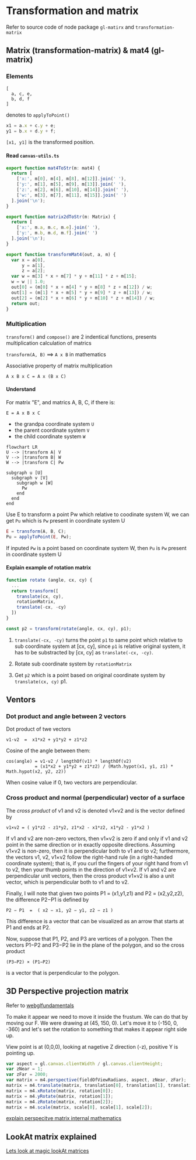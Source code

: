 # Transformation and matrix
  Refer to source code of node package `gl-matirx` and `transformation-matrix`


## Matrix (transformation-matrix) & mat4 (gl-matrix)

### Elements
```
[
  a, c, e,
  b, d, f
]
```

denotes to `applyToPoint()`
```js
x1 = a.x + c.y + e;
y1 = b.x + d.y + f;
```
`[x1, y1]` is the transformed position.

#### Read `canvas-utils.ts`
```js
export function mat4ToStr(m: mat4) {
  return [
    ['x:', m[0], m[4], m[8], m[12]].join(' '),
    ['y:', m[1], m[5], m[9], m[13]].join(' '),
    ['z:', m[2], m[6], m[10], m[14]].join(' '),
    ['w:', m[3], m[7], m[11], m[15]].join(' ')
  ].join('\n');
}

export function matrix2dToStr(m: Matrix) {
  return [
    ['x:', m.a, m.c, m.e].join(' '),
    ['y:', m.b, m.d, m.f].join(' ')
  ].join('\n');
}
```

```js
export function transformMat4(out, a, m) {
  var x = a[0],
      y = a[1],
      z = a[2];
  var w = m[3] * x + m[7] * y + m[11] * z + m[15];
  w = w || 1.0;
  out[0] = (m[0] * x + m[4] * y + m[8] * z + m[12]) / w;
  out[1] = (m[1] * x + m[5] * y + m[9] * z + m[13]) / w;
  out[2] = (m[2] * x + m[6] * y + m[10] * z + m[14]) / w;
  return out;
}
```


### Multiplication

`transform()` and `compose()` are 2 indentical functions,
presents multiplication calculation of matrics

`transform(A, B)` ==> `A x B` in mathematics

Associative property of matrix multiplication
```
A x B x C = A x (B x C)
```

#### Understand

For matrix "E", and matrics A, B, C, if there is:
```
E = A x B x C
```
- the grandpa coordinate system `U`
- the parent coordinate system `V`
- the child coordinate system `W`

```mermaid
flowchart LR
U --> |transform A| V
V --> |transform B| W
W --> |transform C| Pw

subgraph u [U]
  subgraph v [V]
    subgraph w [W]
      Pw
    end
  end
end
```

Use E to transform a point Pw which relative to coodinate system W,
we can get `Pu` which is `Pw` present in coordinate system U

```js
E = transform(A, B, C);
Pu = applyToPoint(E, Pw);
```
If inputed `Pw` is a point based on coordinate system W,
then `Pu` is `Pw` present in coordinate system U

#### Explain example of rotation matrix
```js
function rotate (angle, cx, cy) {
  ...
  return transform([
    translate(cx, cy),
    rotationMatrix,
    translate(-cx, -cy)
  ])
}

const p2 = transform(rotate(angle, cx, cy), p1);
```

1. `translate(-cx, -cy)` turns the point `p1` to same point which relative to sub coordinate system at [cx, cy],
since `p1` is relative original system, it has to be substracted by [cx, cy] as `translate(-cx, -cy)`.

2. Rotate sub coordinate system by `rotationMatrix`

3. Get `p2` which is a point based on original coordinate system by `translate(cx, cy)` p1.

## Ventors

### Dot product and angle between 2 vectors

Dot product of twe vectors
```
v1·v2  =  x1*x2 + y1*y2 + z1*z2
```

Cosine of the angle between them:
```
cos(angle) = v1·v2 / lengthOf(v1) * lengthOf(v2)
           = (x1*x2 + y1*y2 + z1*z2) / (Math.hypot(x1, y1, z1) * Math.hypot(x2, y2, z2))
```
When cosine value if 0, two vectors are perpendicular.

### Cross product and normal (perpendicular) vector of a surface
The *cross product* of v1 and v2 is denoted v1×v2 and is the vector defined by
```
v1×v2 = ( y1*z2 - z1*y2, z1*x2 - x1*z2, x1*y2 - y1*x2 )
```

If v1 and v2 are non-zero vectors, then v1×v2 is zero if and only if v1 and v2 point in the same direction or in exactly opposite directions. Assuming v1×v2 is non-zero, then it is perpendicular both to v1 and to v2; furthermore, the vectors v1, v2, v1×v2 follow the right-hand rule (in a right-handed coordinate system); that is, if you curl the fingers of your right hand from v1 to v2, then your thumb points in the direction of v1×v2. If v1 and v2 are perpendicular unit vectors, then the cross product v1×v2 is also a unit vector, which is perpendicular both to v1 and to v2.

Finally, I will note that given two points P1 = (x1,y1,z1) and P2 = (x2,y2,z2), the difference P2−P1 is defined by
```
P2 − P1  =  ( x2 − x1, y2 − y1, z2 − z1 )
```
This difference is a vector that can be visualized as an arrow that starts at P1 and ends at P2.

Now, suppose that P1, P2, and P3 are vertices of a polygon. Then the vectors P1−P2 and P3−P2 lie in the plane of the polygon, and so the cross product
```
(P3−P2) × (P1−P2)
```
is a vector that is perpendicular to the polygon.


## 3D Perspective projection matrix

Refer to [webglfundamentals](https://webglfundamentals.org/webgl/lessons/webgl-3d-perspective.html)

To make it appear we need to move it inside the frustum. We can do that by moving our F. We were drawing at (45, 150, 0). Let's move it to (-150, 0, -360) and let's set the rotation to something that makes it appear right side up.

View point is at (0,0,0), looking at nagetive Z direction (-z), positive Y is pointing up.

```js
var aspect = gl.canvas.clientWidth / gl.canvas.clientHeight;
var zNear = 1;
var zFar = 2000;
var matrix = m4.perspective(fieldOfViewRadians, aspect, zNear, zFar);
matrix = m4.translate(matrix, translation[0], translation[1], translation[2]);
matrix = m4.xRotate(matrix, rotation[0]);
matrix = m4.yRotate(matrix, rotation[1]);
matrix = m4.zRotate(matrix, rotation[2]);
matrix = m4.scale(matrix, scale[0], scale[1], scale[2]);
```

[explain perspecitve matrix internal mathematics](https://stackoverflow.com/questions/28286057/trying-to-understand-the-math-behind-the-perspective-matrix-in-webgl/28301213#28301213)

## LookAt matrix explained

[Lets look at magic lookAt matrices](https://dev.to/carmencincotti/lets-look-at-magic-lookat-matrices-1c7o)

